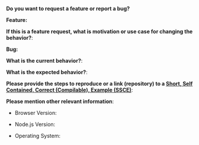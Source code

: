 **Do you want to request a feature or report a bug?**

**Feature:**

**If this is a feature request, what is motivation or use case for changing the behavior?**:

**Bug:**

**What is the current behavior?**:

**What is the expected behavior?**:

**Please provide the steps to reproduce or a link (repository) to a [Short, Self Contained, Correct (Compilable), Example (SSCE)](http://sscce.org/)**:

**Please mention other relevant information**:

- Browser Version:

- Node.js Version:

- Operating System:
